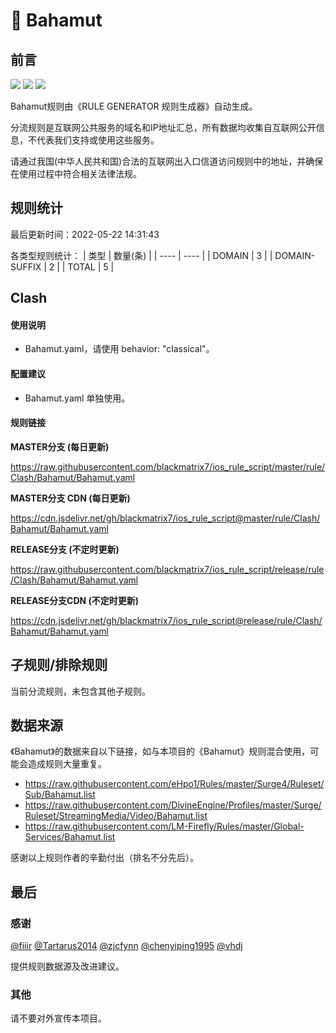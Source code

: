 # 🧸 Bahamut

## 前言

![](https://shields.io/badge/-移除重复规则-ff69b4) ![](https://shields.io/badge/-DOMAIN与DOMAIN--SUFFIX合并-green) ![](https://shields.io/badge/-IP--CIDR(6)合并-blueviolet) 

Bahamut规则由《RULE GENERATOR 规则生成器》自动生成。

分流规则是互联网公共服务的域名和IP地址汇总，所有数据均收集自互联网公开信息，不代表我们支持或使用这些服务。

请通过我国(中华人民共和国)合法的互联网出入口信道访问规则中的地址，并确保在使用过程中符合相关法律法规。

## 规则统计

最后更新时间：2022-05-22 14:31:43

各类型规则统计：
| 类型 | 数量(条)  | 
| ---- | ----  |
| DOMAIN | 3  | 
| DOMAIN-SUFFIX | 2  | 
| TOTAL | 5  | 


## Clash 

#### 使用说明
- Bahamut.yaml，请使用 behavior: "classical"。

#### 配置建议
- Bahamut.yaml 单独使用。

#### 规则链接
**MASTER分支 (每日更新)**

https://raw.githubusercontent.com/blackmatrix7/ios_rule_script/master/rule/Clash/Bahamut/Bahamut.yaml

**MASTER分支 CDN (每日更新)**

https://cdn.jsdelivr.net/gh/blackmatrix7/ios_rule_script@master/rule/Clash/Bahamut/Bahamut.yaml

**RELEASE分支 (不定时更新)**

https://raw.githubusercontent.com/blackmatrix7/ios_rule_script/release/rule/Clash/Bahamut/Bahamut.yaml

**RELEASE分支CDN (不定时更新)**

https://cdn.jsdelivr.net/gh/blackmatrix7/ios_rule_script@release/rule/Clash/Bahamut/Bahamut.yaml

## 子规则/排除规则


当前分流规则，未包含其他子规则。

## 数据来源

《Bahamut》的数据来自以下链接，如与本项目的《Bahamut》规则混合使用，可能会造成规则大量重复。

- https://raw.githubusercontent.com/eHpo1/Rules/master/Surge4/Ruleset/Sub/Bahamut.list
- https://raw.githubusercontent.com/DivineEngine/Profiles/master/Surge/Ruleset/StreamingMedia/Video/Bahamut.list
- https://raw.githubusercontent.com/LM-Firefly/Rules/master/Global-Services/Bahamut.list


感谢以上规则作者的辛勤付出（排名不分先后）。

## 最后

### 感谢

[@fiiir](https://github.com/fiiir) [@Tartarus2014](https://github.com/Tartarus2014) [@zjcfynn](https://github.com/zjcfynn) [@chenyiping1995](https://github.com/chenyiping1995) [@vhdj](https://github.com/vhdj)

提供规则数据源及改进建议。

### 其他

请不要对外宣传本项目。